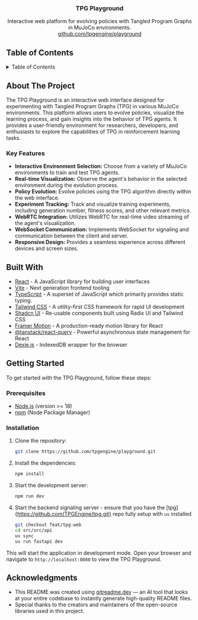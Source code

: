 <div align="center">
<h3 align="center">TPG Playground</h3>

  <p align="center">
    Interactive web platform for evolving policies with Tangled Program Graphs in MuJoCo environments.
    <br />
    <a href="https://github.com/tpgengine/playground">github.com/tpgengine/playground</a>
  </p>
</div>

## Table of Contents

<details>
  <summary>Table of Contents</summary>
  <ol>
    <li>
      <a href="#about-the-project">About The Project</a>
      <ul>
        <li><a href="#key-features">Key Features</a></li>
      </ul>
    </li>
    <li><a href="#built-with">Built With</a></li>
    <li><a href="#getting-started">Getting Started</a>
      <ul>
        <li><a href="#prerequisites">Prerequisites</a></li>
        <li><a href="#installation">Installation</a></li>
      </ul>
    </li>
    <li><a href="#acknowledgments">Acknowledgments</a></li>
  </ol>
</details>

## About The Project

The TPG Playground is an interactive web interface designed for experimenting with Tangled Program Graphs (TPG) in various MuJoCo environments. This platform allows users to evolve policies, visualize the learning process, and gain insights into the behavior of TPG agents. It provides a user-friendly environment for researchers, developers, and enthusiasts to explore the capabilities of TPG in reinforcement learning tasks.

### Key Features

- **Interactive Environment Selection:** Choose from a variety of MuJoCo environments to train and test TPG agents.
- **Real-time Visualization:** Observe the agent's behavior in the selected environment during the evolution process.
- **Policy Evolution:** Evolve policies using the TPG algorithm directly within the web interface.
- **Experiment Tracking:** Track and visualize training experiments, including generation number, fitness scores, and other relevant metrics.
- **WebRTC Integration:** Utilizes WebRTC for real-time video streaming of the agent's visualization.
- **WebSocket Communication:** Implements WebSocket for signaling and communication between the client and server.
- **Responsive Design:** Provides a seamless experience across different devices and screen sizes.

## Built With

- [React](https://reactjs.org/) - A JavaScript library for building user interfaces
- [Vite](https://vitejs.dev/) - Next generation frontend tooling
- [TypeScript](https://www.typescriptlang.org/) - A superset of JavaScript which primarily provides static typing.
- [Tailwind CSS](https://tailwindcss.com/) - A utility-first CSS framework for rapid UI development
- [Shadcn UI](https://ui.shadcn.com/) - Re-usable components built using Radix UI and Tailwind CSS
- [Framer Motion](https://www.framer.com/motion/) - A production-ready motion library for React
- [@tanstack/react-query](https://tanstack.com/query/latest) - Powerful asynchronous state management for React
- [Dexie.js](https://dexie.org/) - IndexedDB wrapper for the browser

## Getting Started

To get started with the TPG Playground, follow these steps:

### Prerequisites

- [Node.js](https://nodejs.org/) (version >= 18)
- [npm](https://www.npmjs.com/) (Node Package Manager)

### Installation

1. Clone the repository:

   ```sh
   git clone https://github.com/tpgengine/playground.git
   ```

2. Install the dependencies:

   ```sh
   npm install
   ```

3. Start the development server:

   ```sh
   npm run dev
   ```

4. Start the backend signaling server - ensure that you have the [tpg]{https://github.com/TPGEngine/tpg.git} repo fully setup with `uv` installed

   ```sh
   git checkout feat/tpg-web
   cd src/src/api
   uv sync
   uv run fastapi dev
   ```

This will start the application in development mode. Open your browser and navigate to `http://localhost:8080` to view the TPG Playground.

## Acknowledgments

- This README was created using [gitreadme.dev](https://gitreadme.dev) — an AI tool that looks at your entire codebase to instantly generate high-quality README files.
- Special thanks to the creators and maintainers of the open-source libraries used in this project.
